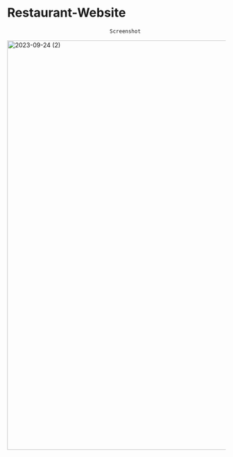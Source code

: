 # Restaurant-Website
                                     Screenshot
<img width="943" alt="2023-09-24 (2)" src="https://github.com/Inscoding/Restaurant-Website/assets/124165512/19854e9a-8fd8-4dbd-b0bd-dd2e691bd5a8">
